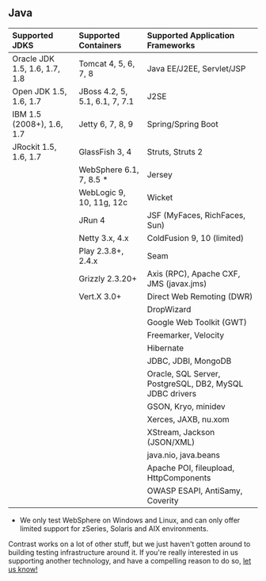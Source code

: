 <!--
title: "Supported Technologies"
description: "List of supported technologies"
tags: "Java agent containers JDKs frameworks libraries support troubleshooting"
-->

## Java


Supported JDKS | Supported Containers | Supported Application Frameworks
:-------------- |:-------------------- |:--------------------------------
Oracle JDK 1.5, 1.6, 1.7, 1.8 | Tomcat 4, 5, 6, 7, 8 | Java EE/J2EE, Servlet/JSP
Open JDK 1.5, 1.6, 1.7 | JBoss 4.2, 5, 5.1, 6.1, 7, 7.1 | J2SE
IBM 1.5 (2008+), 1.6, 1.7 | Jetty 6, 7, 8, 9 | Spring/Spring Boot
JRockit 1.5, 1.6, 1.7 | GlassFish 3, 4 | Struts, Struts 2
                 | WebSphere 6.1, 7, 8.5 * | Jersey
                 | WebLogic 9, 10, 11g, 12c | Wicket
                 | JRun 4 | JSF (MyFaces, RichFaces, Sun)
                 | Netty 3.x, 4.x | ColdFusion 9, 10 (limited)
                 | Play 2.3.8+, 2.4.x  | Seam
                 | Grizzly 2.3.20+ | Axis (RPC), Apache CXF, JMS (javax.jms)
                 | Vert.X 3.0+     | Direct Web Remoting (DWR)
                 |                 | DropWizard
                 |                 | Google Web Toolkit (GWT)
                 |                 | Freemarker, Velocity
                 |                 | Hibernate
                 |                 | JDBC, JDBI, MongoDB                 
                 |                 | Oracle, SQL Server, PostgreSQL, DB2, MySQL JDBC drivers
                 |                 | GSON, Kryo, minidev 
                 |                 | Xerces, JAXB, nu.xom
                 |                 | XStream, Jackson (JSON/XML)
                 |                 | java.nio, java.beans
                 |                 | Apache POI, fileupload, HttpComponents
                 |                 | OWASP ESAPI, AntiSamy, Coverity 

* We only test WebSphere on Windows and Linux, and can only offer limited support for zSeries, Solaris and AIX environments.

Contrast works on a lot of other stuff, but we just haven't gotten around to building testing infrastructure around it. If you're really interested in us supporting another technology, and have a compelling reason to do so, [let us know!](mailto:bugs@contrastsecurity.com)
